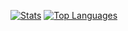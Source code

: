 [![Stats](https://github-readme-stats.vercel.app/api?username=jvtarss&theme=transparent&show_icons=true)](https://github.com/jvtarss)
[![Top Languages](https://github-readme-stats.vercel.app/api/top-langs/?username=jvtarss&theme=transparent&show_icons=true&card_height=180)](https://github.com/jvtarss)
